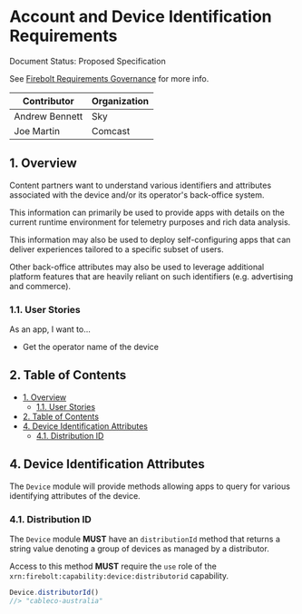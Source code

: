 # Account and Device Identification Requirements

Document Status: Proposed Specification

See [Firebolt Requirements Governance](../../governance.md) for more info.

| Contributor    | Organization |
| -------------- | ------------ |
| Andrew Bennett | Sky          |
| Joe Martin     | Comcast      |

## 1. Overview

Content partners want to understand various identifiers and attributes associated with the device and/or its operator's back-office system.

This information can primarily be used to provide apps with details on the current runtime environment for telemetry purposes and rich data analysis.

This information may also be used to deploy self-configuring apps that can deliver experiences tailored to a specific subset of users.

Other back-office attributes may also be used to leverage additional platform features that are heavily reliant on such identifiers (e.g. advertising and commerce).

### 1.1. User Stories

As an app, I want to...

- Get the operator name of the device

## 2. Table of Contents

- [1. Overview](#1-overview)
  - [1.1. User Stories](#11-user-stories)
- [2. Table of Contents](#2-table-of-contents)
- [4. Device Identification Attributes](#4-device-identification-attributes)
  - [4.1. Distribution ID](#41-distribution-id)

## 4. Device Identification Attributes

The `Device` module will provide methods allowing apps to query for various identifying attributes of the device.

### 4.1. Distribution ID

The `Device` module **MUST** have an `distributionId` method that returns a string value denoting a group of devices as managed by a distributor.

Access to this method **MUST** require the `use` role of the `xrn:firebolt:capability:device:distributorid` capability.

```javascript
Device.distributorId()
//> "cableco-australia"
```
